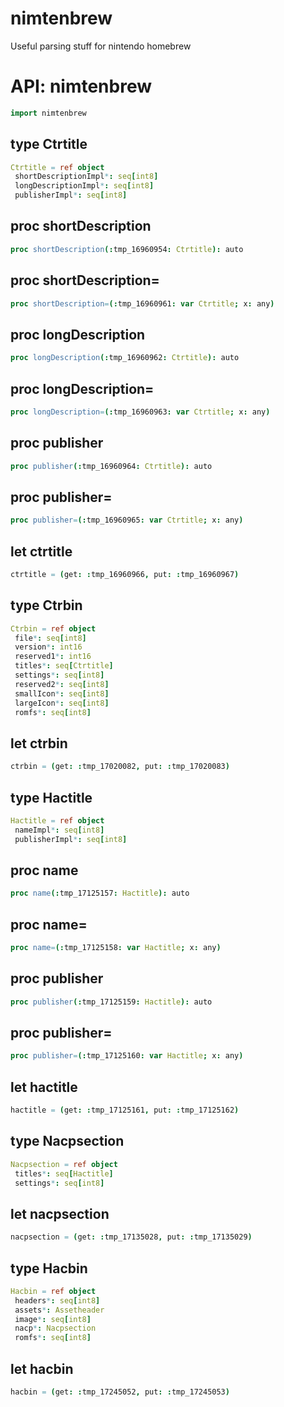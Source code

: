 # nimtenbrew
Useful parsing stuff for nintendo homebrew

# API: nimtenbrew

```nim
import nimtenbrew
```

## **type** Ctrtitle


```nim
Ctrtitle = ref object
 shortDescriptionImpl*: seq[int8]
 longDescriptionImpl*: seq[int8]
 publisherImpl*: seq[int8]
```

## **proc** shortDescription


```nim
proc shortDescription(:tmp_16960954: Ctrtitle): auto
```

## **proc** shortDescription=


```nim
proc shortDescription=(:tmp_16960961: var Ctrtitle; x: any)
```

## **proc** longDescription


```nim
proc longDescription(:tmp_16960962: Ctrtitle): auto
```

## **proc** longDescription=


```nim
proc longDescription=(:tmp_16960963: var Ctrtitle; x: any)
```

## **proc** publisher


```nim
proc publisher(:tmp_16960964: Ctrtitle): auto
```

## **proc** publisher=


```nim
proc publisher=(:tmp_16960965: var Ctrtitle; x: any)
```

## **let** ctrtitle


```nim
ctrtitle = (get: :tmp_16960966, put: :tmp_16960967)
```

## **type** Ctrbin


```nim
Ctrbin = ref object
 file*: seq[int8]
 version*: int16
 reserved1*: int16
 titles*: seq[Ctrtitle]
 settings*: seq[int8]
 reserved2*: seq[int8]
 smallIcon*: seq[int8]
 largeIcon*: seq[int8]
 romfs*: seq[int8]
```

## **let** ctrbin


```nim
ctrbin = (get: :tmp_17020082, put: :tmp_17020083)
```

## **type** Hactitle


```nim
Hactitle = ref object
 nameImpl*: seq[int8]
 publisherImpl*: seq[int8]
```

## **proc** name


```nim
proc name(:tmp_17125157: Hactitle): auto
```

## **proc** name=


```nim
proc name=(:tmp_17125158: var Hactitle; x: any)
```

## **proc** publisher


```nim
proc publisher(:tmp_17125159: Hactitle): auto
```

## **proc** publisher=


```nim
proc publisher=(:tmp_17125160: var Hactitle; x: any)
```

## **let** hactitle


```nim
hactitle = (get: :tmp_17125161, put: :tmp_17125162)
```

## **type** Nacpsection


```nim
Nacpsection = ref object
 titles*: seq[Hactitle]
 settings*: seq[int8]
```

## **let** nacpsection


```nim
nacpsection = (get: :tmp_17135028, put: :tmp_17135029)
```

## **type** Hacbin


```nim
Hacbin = ref object
 headers*: seq[int8]
 assets*: Assetheader
 image*: seq[int8]
 nacp*: Nacpsection
 romfs*: seq[int8]
```

## **let** hacbin


```nim
hacbin = (get: :tmp_17245052, put: :tmp_17245053)
```
